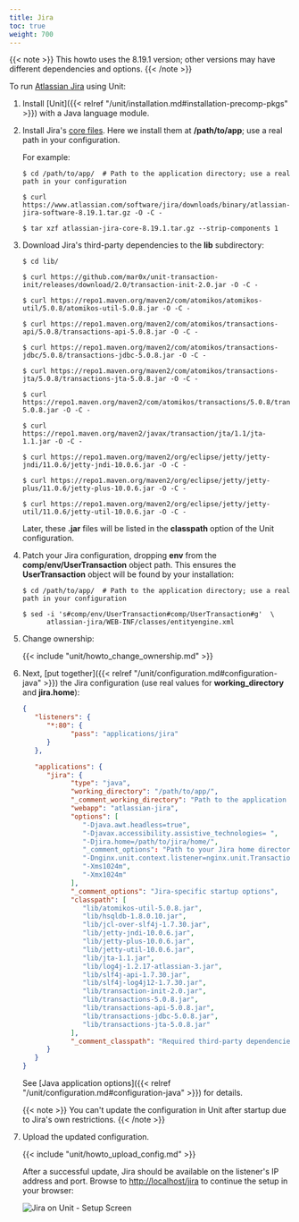 ```yaml
---
title: Jira
toc: true
weight: 700
---
```


{{< note >}}
This howto uses the 8.19.1 version; other versions may have different
dependencies and options.
{{< /note >}}

To run [Atlassian Jira](https://www.atlassian.com/software/jira) using Unit:

1. Install [Unit]({{< relref "/unit/installation.md#installation-precomp-pkgs" >}}) with a Java language module.

2. Install Jira's [core files](https://www.atlassian.com/software/jira/update). Here we install them at **/path/to/app**;
   use a real path in your configuration.

   For example:

   ```console
   $ cd /path/to/app/  # Path to the application directory; use a real path in your configuration
   ```

   ```console
   $ curl https://www.atlassian.com/software/jira/downloads/binary/atlassian-jira-software-8.19.1.tar.gz -O -C -
   ```

   ```console
   $ tar xzf atlassian-jira-core-8.19.1.tar.gz --strip-components 1
   ```

3. Download Jira's third-party dependencies to the **lib** subdirectory:

   ```console
   $ cd lib/
   ```

   ```console
   $ curl https://github.com/mar0x/unit-transaction-init/releases/download/2.0/transaction-init-2.0.jar -O -C -
   ```

   ```console
   $ curl https://repo1.maven.org/maven2/com/atomikos/atomikos-util/5.0.8/atomikos-util-5.0.8.jar -O -C -
   ```

   ```console
   $ curl https://repo1.maven.org/maven2/com/atomikos/transactions-api/5.0.8/transactions-api-5.0.8.jar -O -C -
   ```

   ```console
   $ curl https://repo1.maven.org/maven2/com/atomikos/transactions-jdbc/5.0.8/transactions-jdbc-5.0.8.jar -O -C -
   ```

   ```console
   $ curl https://repo1.maven.org/maven2/com/atomikos/transactions-jta/5.0.8/transactions-jta-5.0.8.jar -O -C -
   ```

   ```console
   $ curl https://repo1.maven.org/maven2/com/atomikos/transactions/5.0.8/transactions-5.0.8.jar -O -C -
   ```

   ```console
   $ curl https://repo1.maven.org/maven2/javax/transaction/jta/1.1/jta-1.1.jar -O -C -
   ```

   ```console
   $ curl https://repo1.maven.org/maven2/org/eclipse/jetty/jetty-jndi/11.0.6/jetty-jndi-10.0.6.jar -O -C -
   ```

   ```console
   $ curl https://repo1.maven.org/maven2/org/eclipse/jetty/jetty-plus/11.0.6/jetty-plus-10.0.6.jar -O -C -
   ```

   ```console
   $ curl https://repo1.maven.org/maven2/org/eclipse/jetty/jetty-util/11.0.6/jetty-util-10.0.6.jar -O -C -
   ```

   Later, these **.jar** files will be listed in the **classpath**
   option of the Unit configuration.

4. Patch your Jira configuration, dropping **env** from the
   **comp/env/UserTransaction** object path. This ensures the
   **UserTransaction** object will be found by your installation:

   ```console
   $ cd /path/to/app/  # Path to the application directory; use a real path in your configuration
   ```

   ```console
   $ sed -i 's#comp/env/UserTransaction#comp/UserTransaction#g'  \
         atlassian-jira/WEB-INF/classes/entityengine.xml
   ```

5. Change ownership:

   {{< include "unit/howto_change_ownership.md" >}}


6. Next,
   [put together]({{< relref "/unit/configuration.md#configuration-java" >}})
   the Jira configuration (use real values for **working_directory** and **jira.home**):

   ```json
   {
      "listeners": {
         "*:80": {
               "pass": "applications/jira"
         }
      },

      "applications": {
         "jira": {
               "type": "java",
               "working_directory": "/path/to/app/",
               "_comment_working_directory": "Path to the application directory; use a real path in your configuration",
               "webapp": "atlassian-jira",
               "options": [
                  "-Djava.awt.headless=true",
                  "-Djavax.accessibility.assistive_technologies= ",
                  "-Djira.home=/path/to/jira/home/",
                  "_comment_options": "Path to your Jira home directory; use a real path in your configuration",
                  "-Dnginx.unit.context.listener=nginx.unit.TransactionInit",
                  "-Xms1024m",
                  "-Xmx1024m"
               ],
               "_comment_options": "Jira-specific startup options",
               "classpath": [
                  "lib/atomikos-util-5.0.8.jar",
                  "lib/hsqldb-1.8.0.10.jar",
                  "lib/jcl-over-slf4j-1.7.30.jar",
                  "lib/jetty-jndi-10.0.6.jar",
                  "lib/jetty-plus-10.0.6.jar",
                  "lib/jetty-util-10.0.6.jar",
                  "lib/jta-1.1.jar",
                  "lib/log4j-1.2.17-atlassian-3.jar",
                  "lib/slf4j-api-1.7.30.jar",
                  "lib/slf4j-log4j12-1.7.30.jar",
                  "lib/transaction-init-2.0.jar",
                  "lib/transactions-5.0.8.jar",
                  "lib/transactions-api-5.0.8.jar",
                  "lib/transactions-jdbc-5.0.8.jar",
                  "lib/transactions-jta-5.0.8.jar"
               ],
               "_comment_classpath": "Required third-party dependencies from Step 3"
         }
      }
   }
   ```

   See
   [Java application options]({{< relref "/unit/configuration.md#configuration-java" >}})
   for details.

   {{< note >}}
   You can't update the configuration in Unit after startup due to Jira's
   own restrictions.
   {{< /note >}}

7. Upload the updated configuration.

   {{< include "unit/howto_upload_config.md" >}}

   After a successful update, Jira should be available on the listener's IP
   address and port. Browse to <http://localhost/jira> to continue the setup in
   your browser:

   ![Jira on Unit - Setup Screen](/unit/images/jira.png)

